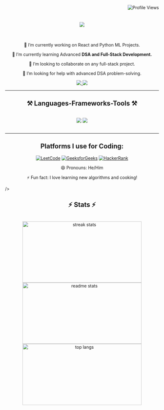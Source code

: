<p align="right">
  <img src="https://komarev.com/ghpvc/?username=AirSatyam07&color=green" alt="Profile Views" />
</p>


<h1 align="center">
    <img src="https://readme-typing-svg.herokuapp.com/?font=Righteous&size=35&center=true&vCenter=true&width=500&height=70&duration=4000&lines=Hi+There!+👋;+I'm+Satyam+Kumar!;" />
</h1>

<br/>

<div align="center">

🔭 I’m currently working on React and Python ML Projects.

🌱 I’m currently learning Advanced **DSA and Full-Stack Development.**

👯 I’m looking to collaborate on any full-stack project.

🤔 I’m looking for help with advanced DSA problem-solving.

</div>

<div align="center"> 
  <a href="mailto:satyamvisa3005@gmail.com">
    <img src="https://img.shields.io/badge/Gmail-333333?style=for-the-badge&logo=gmail&logoColor=red" />
  </a>
    
  <a href="https://linkedin.com/in/satyam3005" target="_blank">
    <img src="https://img.shields.io/badge/LinkedIn-0077B5?style=for-the-badge&logo=linkedin&logoColor=white" />
  </a>
</div>

<hr/>

<h2 align="center">⚒️ Languages-Frameworks-Tools ⚒️</h2>
<br/>
<div align="center">
    <img src="https://skillicons.dev/icons?i=html,css,javascript,vscode,github" />
    <img src="https://skillicons.dev/icons?i=python,cpp,c,java,mysql" /><br>
</div>

<br/>
<hr/>

<div align="center">
<h2>Platforms I use for Coding:</h2>

[![LeetCode](https://img.shields.io/badge/LeetCode-FFA116?style=flat&logo=leetcode&logoColor=white)](https://leetcode.com/u/airsatyam/) 
[![GeeksforGeeks](https://img.shields.io/badge/GeeksforGeeks-0F9D58?style=flat&logo=geeksforgeeks&logoColor=white)](https://auth.geeksforgeeks.org/user/airsatyam) 
[![HackerRank](https://img.shields.io/badge/HackerRank-2EC866?style=flat&logo=hackerrank&logoColor=white)](https://www.hackerrank.com/satyamvisa3005)
</div>
<div align="center">
😄 Pronouns: He/Him
  
⚡ Fun fact: I love learning new algorithms and cooking! 
</div>

/>
<h2 align="center">⚡ Stats ⚡</h2>
<br>
<div align=center>
  <img width=390 height="200"  src="https://github-readme-streak-stats.herokuapp.com/?user=AirSatyam07&count_private=true&theme=react&border_radius=10" alt="streak stats"/><br>
  <img width=390 height="200" src="https://github-readme-stats.vercel.app/api?username=AirSatyam07&count_private=true&show_icons=true&theme=react&rank_icon=github&border_radius=10" alt="readme stats" />
  <br/>
  <img width=390 height="200" align="center" src="https://github-readme-stats.vercel.app/api/top-langs/?username=AirSatyam07&hide=HTML&langs_count=8&layout=compact&theme=react&border_radius=10&size_weight=0.5&count_weight=0.5" alt="top langs" />
</div>

<br/><br/>
